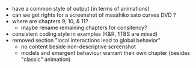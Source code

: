 * have a common style of output (in terms of animations)
* can we get rights for a screenshot of masahiko sato curves DVD ?
* where are chapters 9, 10, & 11?
  * maybe rename remaining chapters for consitency?
* consistent coding style in examples (K&R, 1TBS are mixed)
* removed section "local interactions lead to global behavior"
  * no content beside non-descriptive screenshot
  * models and emergent behaviour warrant their own chapter (besides "classic" animation)
